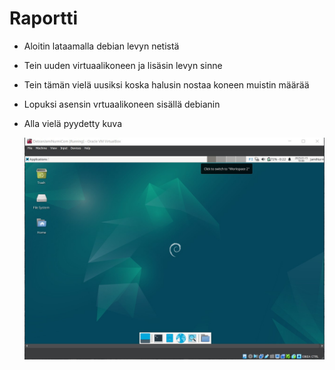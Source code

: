 # Raportti

- Aloitin lataamalla debian levyn netistä
- Tein uuden virtuaalikoneen ja lisäsin levyn sinne
- Tein tämän vielä uusiksi koska halusin nostaa koneen muistin määrää
- Lopuksi asensin vrtuaalikoneen sisällä debianin
- Alla vielä pyydetty kuva

  
   ![Add file: Upload](Debianss.jpg)
